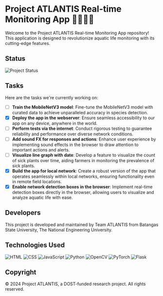 # Project ATLANTIS Real-time Monitoring App 🤖🐠🌿🎥

Welcome to the Project ATLANTIS Real-time Monitoring App repository! This application is designed to revolutionize aquatic life monitoring with its cutting-edge features.

## Status
![Project Status](https://img.shields.io/badge/Project%20Status-Alpha%201.0.1.0-red)

## Tasks 
Here are the tasks we're currently working on:

- [ ] **Train the MobileNetV3 model**: Fine-tune the MobileNetV3 model with curated data to achieve unparalleled accuracy in species detection.
- [x] **Deploy the app in the webserver**: Ensure seamless accessibility to our app on any device, anywhere in the world.
- [ ] **Perform tests via the internet**: Conduct rigorous testing to guarantee reliability and performance over diverse network conditions.
- [ ] **Add sound FX for responses and actions**: Enhance user experience by implementing sound effects in the browser to draw attention to important actions and alerts.
- [ ] **Visualize line graph with date**: Develop a feature to visualize the count of sick plants over time, aiding farmers in monitoring the prevalence of sick plants.
- [x] **Build the app for local network**: Create a robust version of the app that operates seamlessly within local networks, ensuring functionality even in remote field locations.
- [x] **Enable network detection boxes in the browser**: Implement real-time detection boxes directly in the browser, allowing users to visualize and analyze aquatic life with ease.

## Developers

This project is developed and maintained by Team ATLANTIS from Batangas State University, The National Engineering University.

## Technologies Used

![HTML](https://img.shields.io/badge/HTML-5-E34F26)
![CSS](https://img.shields.io/badge/CSS-3-1572B6)
![JavaScript](https://img.shields.io/badge/JavaScript-7%2E0-F7DF1E)
![Python](https://img.shields.io/badge/Python-3.10-3776AB)
![OpenCV](https://img.shields.io/badge/OpenCV-4.5.4-5C3EE8)
![PyTorch](https://img.shields.io/badge/PyTorch-1.10.0-EE4C2C)
![Flask](https://img.shields.io/badge/Flask-2.1.0-000000)

## Copyright

© 2024 Project ATLANTIS, a DOST-funded research project. All rights reserved.
